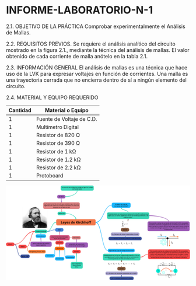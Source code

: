 # INFORME-LABORATORIO-N-1

2.1. OBJETIVO DE LA PRÁCTICA
Comprobar experimentalmente el Análisis de Mallas.

2.2. REQUISITOS PREVIOS.
Se requiere el análisis analítico del circuito mostrado en la figura 2.1., mediante la
técnica del análisis de mallas. El valor obtenido de cada corriente de malla anótelo en la
tabla 2.1.

2.3. INFORMACIÓN GENERAL
El análisis de mallas es una técnica que hace uso de la LVK para expresar voltajes en
función de corrientes.
Una malla es una trayectoria cerrada que no encierra dentro de sí a ningún elemento del
circuito.

2.4. MATERIAL Y EQUIPO REQUERIDO

|Cantidad| Material o Equipo|
|--------|------------------|
|1| Fuente de Voltaje de C.D.|
|1 |Multímetro Digital|
|1 |Resistor de 820 Ω|
|1 |Resistor de 390 Ω|
|1 |Resistor de 1 kΩ|
|1 |Resistor de 1.2 kΩ|
|1 |Resistor de 2.2 kΩ|
|1| Protoboard|

![](https://github.com/BENLLAMIN69/INFORME-LABORATORIO-N-1/blob/main/Ima/png%20(1).png)
